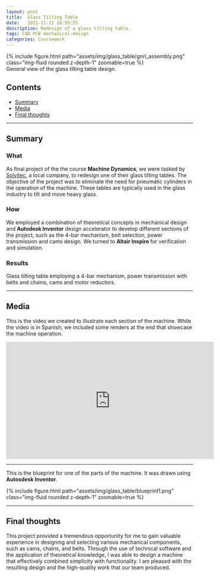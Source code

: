```yaml
---
layout: post
title:  Glass Tilting Table
date:   2021-11-12 16:55:55
description: Redesign of a glass tilting table.
tags: CAD PCB mechanical-design
categories: Coursework
---
```


<div class="row mt-3">
    <div class="col-sm mt-3 mt-md-0">
        {% include figure.html path="assets/img/glass_table/gnrl_assembly.png" class="img-fluid rounded z-depth-1" zoomable=true %}
    </div>
</div>
<div class="caption">
    General view of the glass tilting table design.
</div>


## Contents
- [Summary](#summary)
- [Media](#media)
- [Final thoughts](#final)


<hr>

<a id="summary"></a>

## Summary

### What

As final project of the the course **Machine Dynamics**, we were tasked by [Solvitec](https://www.solvitec.com.co), a local company, to redesign one of their glass tilting tables. The objective of the project was to eliminate the need for pneumatic cylinders in the operation of the machine. These tables are typically used in the glass industry to tilt and move heavy glass.

### How

We employed a combination of theoretical concepts in mechanical design and **Autodesk Inventor** design accelerator to develop different sections of the project, such as the 4-bar mechanism, belt selection, power transmission and cams design. We turned to **Altair Inspire** for verification and simulation.

### Results

Glass tilting table employing a 4-bar mechanism, power transmission with belts and chains, cams and motor reductors.

<hr>

<a id="media"></a>

## Media

This is the video we created to illustrate each section of the machine. While the video is in Spanish, we included some renders at the end that showcase the machine operation.

<iframe width="560" height="315" src="https://www.youtube.com/embed/dC4LV5Pze8k?start=1057" title="YouTube video player" frameborder="0" allow="accelerometer; autoplay; clipboard-write; encrypted-media; gyroscope; picture-in-picture; web-share" allowfullscreen></iframe>

<hr>

This is the blueprint for one of the parts of the machine. It was drawn using **Autosdesk Inventor**.

<div class="row mt-3">
    <div class="col-sm mt-3 mt-md-0">
        {% include figure.html path="assets/img/glass_table/blueprint1.png" class="img-fluid rounded z-depth-1" zoomable=true %}
    </div>
</div>

<hr>

<a id="final"></a>

## Final thoughts

This project provided a tremendous opportunity for me to gain valuable experience in designing and selecting various mechanical components, such as cams, chains, and belts. Through the use of technical software and the application of theoretical knowledge, I was able to design a machine that effectively combined simplicity with functionality. I am pleased with the resulting design and the high-quality work that our team produced.

    


